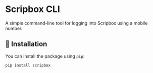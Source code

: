 # Scripbox CLI

A simple command-line tool for logging into Scripbox using a mobile number.

## 🚀 Installation

You can install the package using `pip`:

```bash
pip install scripbox

